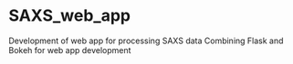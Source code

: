 # SAXS_web_app
Development of web app for processing SAXS data
Combining Flask and Bokeh for web app development
